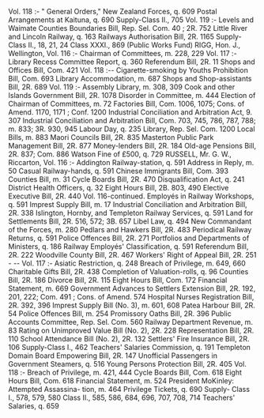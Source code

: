 Vol. 118 :- " General Orders," New Zealand Forces, q. 609 Postal Arrangements at Kaituna, q. 690 Supply-Class II., 705 Vol. 119 :- Levels and Waimate Counties Boundaries Bill, Rep. Sel. Com. 40 ; 2R. 752 Little River and Lincoln Railway, q. 163 Railways Authorisation Bill, 2R. 1165 Supply- Class II., 18, 21, 24 Class XXXI., 869 (Public Works Fund) RIGG, Hon. J., Wellington, Vol. 116 :- Chairman of Committees, m. 228, 229 Vol. 117 :- Library Recess Committee Report, q. 360 Referendum Bill, 2R. 11 Shops and Offices Bill, Com. 421 Vol. 118 :-- Cigarette-smoking by Youths Prohibition Bill, Com. 693 Library Accommodation, m. 687 Shops and Shop-assistants Bill, 2R. 689 Vol. 119 :- Assembly Library, m. 308, 309 Cook and other Islands Government Bill, 2R. 1078 Disorder in Committee, m. 444 Election of Chairman of Committees, m. 72 Factories Bill, Com. 1006, 1075; Cons. of Amend. 1170, 1171 ; Conf. 1200 Industrial Conciliation and Arbitration Act, 9. 307 Industrial Conciliation and Arbitration Bill, Com. 703, 745, 786, 787, 788; m. 833; 3R. 930, 945 Labour Day, q. 235 Library, Rep. Sel. Com. 1200 Local Bills, m. 883 Maori Councils Bill, 2R. 835 Masterton Public Park Management Bill, 2R. 877 Money-lenders Bill, 2R. 184 Old-age Pensions Bill, 2R. 837; Com. 886 Watson Fine of £500, q. 729 RUSSELL, Mr. G. W., Riccarton, Vol. 116 :- Addington Railway-station, q. 591 Address in Reply, m. 50 Casual Railway-hands, q. 591 Chinese Immigrants Bill, Com. 393 Counties Bill, m. 31 Cycle Boards Bill, 2R. 470 Disqualification Act, q. 241 District Health Officers, q. 32 Eight Hours Bill, 2B. 803, 490 Elective Executive Bill, 2R. 440 Vol. 116-continued. Employés in Railway Workshops, q. 591 Imprest Supply Bill, m. 17 Industrial Conciliation and Arbitration Bill, 2R. 338 Islington, Hornby, and Templeton Railway Services, q. 591 Land for Settlements Bill, 2R. 516, 572; 3B. 657 Libel Law, q. 494 New Commandant of the Forces, m. 280 Pedlars and Hawkers Bill, 2R. 483 Periodical Railway Returns, q. 591 Police Offences Bill, 2R. 271 Portfolios and Departments of Ministers, q. 186 Railway Employés' Classification, q. 591 Referendum Bill, 2R. 222 Woodville County Bill, 2R. 467 Workers' Right of Appeal Bill, 2R. 251 \- -- Vol. 117 :- Asiatic Restriction, q. 248 Breach of Privilege, m. 649, 660 Charitable Gifts Bill, 2R. 438 Completion of Valuation-rolls, q. 96 Counties Bill, 2R. 186 Divorce Bill, 2R. 115 Eight Hours Bill, Com. 172 Financial Statement, m. 669 Government Advances to Settlers Extension Bill, 2R. 192, 201, 222; Com. 491 ; Cons. of Amend. 574 Hospital Nurses Registration Bill, 2R. 392, 396 Imprest Supply Bill (No. 3), m. 601, 608 Patea Harbour Bill, 2R. 54 Police Offences Bill, m. 254 Promissory Oaths Bill, 2R. 396 Public Accounts Committee, Rep. Sel. Com. 560 Railway Department Revenue, m. 83 Rating on Unimproved Value Bill (No. 2), 2R. 228 Representation Bill, 2R. 110 School Attendance Bill (No. 2), 2R. 132 Settlers' Fire Insurance Bill, 2R. 106 Supply-Class I., 462 Teachers' Salaries Commission, q. 191 Templeton Domain Board Empowering Bill, 2R. 147 Unofficial Passengers in Government Steamers, q. 516 Young Persons Protection Bill, 2R. 405 Vol. 118 :- Breach of Privilege, m. 421, 444 Cycle Boards Bill, Com. 618 Eight Hours Bill, Com. 618 Financial Statement, m. 524 President MoKinley: Attempted Assassina- tion, m. 464 Privilege Tickets, q. 690 Supply- Class I., 578, 579, 580 Class II., 585, 586, 684, 696, 707, 708, 714 Teachers' Salaries, q. 659 